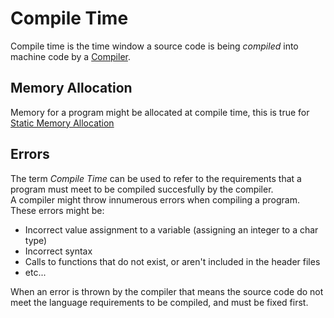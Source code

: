 # Compile Time
Compile time is the time window a source code is being *compiled* into machine code by a [Compiler](../Week-2-Arrays/CS50x_Compiler.md). 

## Memory Allocation
Memory for a program might be allocated at compile time, this is true for [Static Memory Allocation](./CS50x_Static-Memory-Allocation.md)

## Errors
The term *Compile Time* can be used to refer to the requirements that a program must meet to be compiled succesfully by the compiler.  
A compiler might throw innumerous errors when compiling a program. These errors might be: 
- Incorrect value assignment to a variable (assigning an integer to a char type)
- Incorrect syntax
- Calls to functions that do not exist, or aren't included in the header files
- etc...

When an error is thrown by the compiler that means the source code do not meet the language requirements to be compiled, and must be fixed first.
